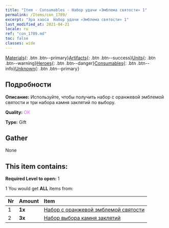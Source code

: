 ```yaml
---
title: "Item - Consumables - Набор удачи «Эмблема святости» 1"
permalink: /Items/con_1789/
excerpt: "Эра хаоса  Набор удачи «Эмблема святости» 1"
last_modified_at: 2021-04-21
locale: ru
ref: "con_1789.md"
toc: false
classes: wide
---
```

 [Materials](/ru/Items/){: .btn .btn--primary}[Artifacts](/ru/Items/Artifacts/){: .btn .btn--success}[Units](/ru/Items/Units/){: .btn .btn--warning}[Heroes](/ru/Items/Heroes/){: .btn .btn--danger}[Consumables](/ru/Items/Consumables/){: .btn .btn--info}[Unknown](/ru/Items/Unknown/){: .btn .btn--primary}

## Подробности
 **Описание:** Используйте, чтобы получить набор с оранжевой эмблемой святости и три набора камня заклятий по выбору.

 **Quality:** <span style="color: #DA70D6">OK</span>

 **Type:** Gift

## Gather

  None

## This item contains:

 **Required Level to open:** 1

 1 You would get **ALL** items  from:

  | Nr | Amount |     Item    |
  |:---|:-------|:------------|
  | 1 |  **1x** | [Набор с оранжевой эмблемой святости](/ru/Items/con_1794/) |  | 
  | 2 |  **3x** | [Набор выбора камня заклятий](/ru/Items/con_1480/) |  | 
